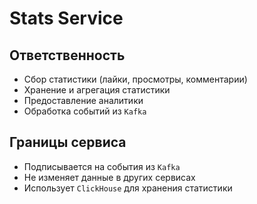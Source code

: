 # Stats Service

## Ответственность
- Сбор статистики (лайки, просмотры, комментарии)
- Хранение и агрегация статистики
- Предоставление аналитики
- Обработка событий из `Kafka`

## Границы сервиса
- Подписывается на события из `Kafka` 
- Не изменяет данные в других сервисах
- Использует `ClickHouse` для хранения статистики